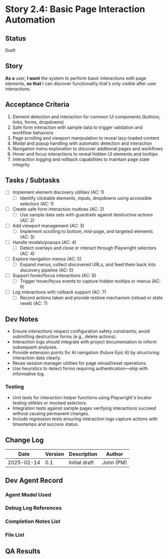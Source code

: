 # Story 2.4: Basic Page Interaction Automation

## Status
Draft

## Story
**As a** user,
**I want** the system to perform basic interactions with page elements,
**so that** I can discover functionality that's only visible after user interactions.

## Acceptance Criteria
1. Element detection and interaction for common UI components (buttons, links, forms, dropdowns)
2. Safe form interaction with sample data to trigger validation and workflow behaviors
3. Page scrolling and viewport manipulation to reveal lazy-loaded content
4. Modal and popup handling with automatic detection and interaction
5. Navigation menu exploration to discover additional pages and workflows
6. Hover and focus interactions to reveal hidden UI elements and tooltips
7. Interaction logging and rollback capabilities to maintain page state integrity

## Tasks / Subtasks
- [ ] Implement element discovery utilities (AC: 1)
  - [ ] Identify clickable elements, inputs, dropdowns using accessible selectors (AC: 1)
- [ ] Create safe form interaction routines (AC: 2)
  - [ ] Use sample data sets with guardrails against destructive actions (AC: 2)
- [ ] Add viewport management (AC: 3)
  - [ ] Implement scrolling to bottom, mid-page, and targeted elements (AC: 3)
- [ ] Handle modals/popups (AC: 4)
  - [ ] Detect overlays and close or interact through Playwright selectors (AC: 4)
- [ ] Explore navigation menus (AC: 5)
  - [ ] Expand menus, collect discovered URLs, and feed them back into discovery pipeline (AC: 5)
- [ ] Support hover/focus interactions (AC: 6)
  - [ ] Trigger hover/focus events to capture hidden tooltips or menus (AC: 6)
- [ ] Log interactions with rollback support (AC: 7)
  - [ ] Record actions taken and provide restore mechanism (reload or state reset) (AC: 7)

## Dev Notes
- Ensure interactions respect configuration safety constraints; avoid submitting destructive forms (e.g., delete actions).
- Interaction logs should integrate with project documentation to inform subsequent analyses.
- Provide extension points for AI navigation (future Epic 6) by structuring interaction data clearly.
- Reuse session manager utilities for page reload/reset operations.
- Use heuristics to detect forms requiring authentication—skip with informative log.

### Testing
- Unit tests for interaction helper functions using Playwright's locator testing utilities or mocked selectors.
- Integration tests against sample pages verifying interactions succeed without causing permanent changes.
- Include regression tests ensuring interaction logs capture actions with timestamps and success status.

## Change Log
| Date | Version | Description | Author |
|------|---------|-------------|--------|
| 2025-02-14 | 0.1 | Initial draft | John (PM) |

## Dev Agent Record

### Agent Model Used

### Debug Log References

### Completion Notes List

### File List

## QA Results
